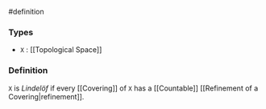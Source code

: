 #definition
### Types
- `X` : [[Topological Space]] 
### Definition
`X` is *Lindelöf* if every [[Covering]] of `X` has a [[Countable]] [[Refinement of a Covering|refinement]].